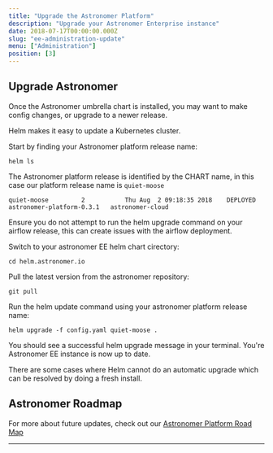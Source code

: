 ```yaml
---
title: "Upgrade the Astronomer Platform"
description: "Upgrade your Astronomer Enterprise instance"
date: 2018-07-17T00:00:00.000Z
slug: "ee-administration-update"
menu: ["Administration"]
position: [3]
---
```


## Upgrade Astronomer

Once the Astronomer umbrella chart is installed, you may want to make config changes, or upgrade to a newer release.

Helm makes it easy to update a Kubernetes cluster.

Start by finding your Astronomer platform release name:

```
helm ls
``` 

The Astronomer platform release is identified by the CHART name, in this case our platform release name is `quiet-moose`

```
quiet-moose        	2       	Thu Aug  2 09:18:35 2018	DEPLOYED	astronomer-platform-0.3.1	astronomer-cloud
```

Ensure you do not attempt to run the helm upgrade command on your airflow release, this can create issues with the airflow deployment. 

Switch to your astronomer EE helm chart cirectory:

```
cd helm.astronomer.io
```

Pull the latest version from the astronomer repository:

```
git pull
```

Run the helm update command using your astronomer platform release name:

```
helm upgrade -f config.yaml quiet-moose .
```

You should see a successful helm upgrade message in your terminal. You're Astronomer EE instance is now up to date.


There are some cases where Helm cannot do an automatic upgrade which can be resolved by doing a fresh install.

## Astronomer Roadmap

For more about future updates, check out our [Astronomer Platform Road Map](/guides/astronomer-roadmap)

---
